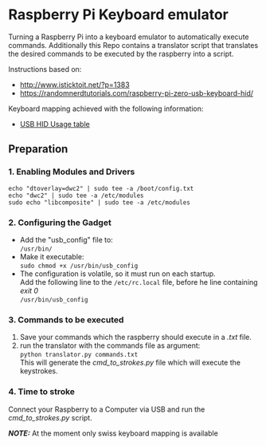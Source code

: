 # Raspberry Pi Keyboard emulator
Turning a Raspberry Pi into a keyboard emulator to automatically execute commands.
Additionally this Repo contains a translator script that translates the desired commands to be executed by the raspberry into a script.


Instructions based on:
- http://www.isticktoit.net/?p=1383
- https://randomnerdtutorials.com/raspberry-pi-zero-usb-keyboard-hid/

Keyboard mapping achieved with the following information:
- [USB HID Usage table](https://www.usb.org/sites/default/files/documents/hut1_12v2.pdf)

## Preparation
### 1. Enabling Modules and Drivers
    echo "dtoverlay=dwc2" | sudo tee -a /boot/config.txt
    echo "dwc2" | sudo tee -a /etc/modules
    sudo echo "libcomposite" | sudo tee -a /etc/modules

### 2. Configuring the Gadget
- Add the "usb_config" file to:  
`/usr/bin/`  
- Make it executable:  
`sudo chmod +x /usr/bin/usb_config`  
- The configuration is volatile, so it must run on each startup.  
Add the following line to the `/etc/rc.local` file, before he line containing *exit 0*  
`/usr/bin/usb_config`

### 3. Commands to be executed
1. Save your commands which the raspberry should execute in a *.txt* file.  
2. run the translator with the commands file as argument:  
`python translator.py commands.txt`  
This will generate the *cmd_to_strokes.py* file which will execute the keystrokes.  

### 4. Time to stroke
Connect your Raspberry to a Computer via USB and run the *cmd_to_strokes.py* script.  




**_NOTE:_** At the moment only swiss keyboard mapping is available
